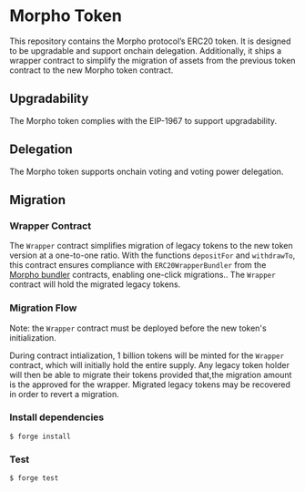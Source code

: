 # Morpho Token

This repository contains the Morpho protocol’s ERC20 token.
It is designed to be upgradable and support onchain delegation.
Additionally, it ships a wrapper contract to simplify the migration of assets from the previous token contract to the new Morpho token contract.

## Upgradability

The Morpho token complies with the EIP-1967 to support upgradability.

## Delegation

The Morpho token supports onchain voting and voting power delegation.

## Migration

### Wrapper Contract

The `Wrapper` contract simplifies migration of legacy tokens to the new token version at a one-to-one ratio.
With the functions `depositFor` and `withdrawTo`, this contract ensures compliance with `ERC20WrapperBundler` from the [Morpho bundler](https://github.com/morpho-org/morpho-blue-bundlers) contracts, enabling one-click migrations..
The `Wrapper` contract will hold the migrated legacy tokens.

### Migration Flow

Note: the `Wrapper` contract must be deployed before the new token's initialization.

During contract intialization, 1 billion tokens will be minted for the `Wrapper` contract, which will initially hold the entire supply.
Any legacy token holder will then be able to migrate their tokens provided that,the migration amount is the approved for the wrapper.
Migrated legacy tokens may be recovered in order to revert a migration.

### Install dependencies

```shell
$ forge install
```

### Test

```shell
$ forge test
```

